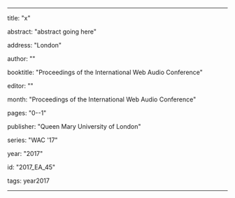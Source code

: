 ---
      
title: "x" 
      
abstract: "abstract going here"
      
address: "London" 
      
author: "" 
      
booktitle: "Proceedings of the International Web Audio Conference" 
      
editor: "" 
      
month: "Proceedings of the International Web Audio Conference"
      
pages: "0--1" 
      
publisher: "Queen Mary University of London" 
      
series: "WAC '17"  
      
year: "2017" 
      
id: "2017_EA_45" 
      
tags: year2017 
      
---